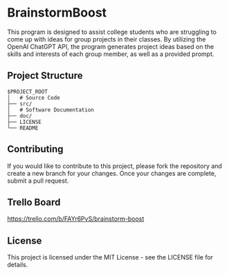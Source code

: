# BrainstormBoost

This program is designed to assist college students who are struggling to come up with ideas for group projects in their classes. By utilizing the OpenAI ChatGPT API, the program generates project ideas based on the skills and interests of each group member, as well as a provided prompt.

## Project Structure
```
$PROJECT_ROOT
│   # Source Code 
├── src/ 
│   # Software Documentation 
├── doc/ 
├── LICENSE
└── README
```

## Contributing

If you would like to contribute to this project, please fork the repository and create a new branch for your changes. Once your changes are complete, submit a pull request.

## Trello Board

https://trello.com/b/FAYr6PvS/brainstorm-boost

## License

This project is licensed under the MIT License - see the LICENSE file for details.
